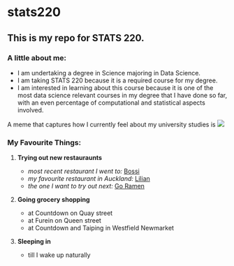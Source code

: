# stats220

## This is my repo for STATS 220. 

### A little about me: 

- I am undertaking a degree in Science majoring in Data Science.
- I am taking STATS 220 because it is a required course for my degree.
- I am interested in learning about this course because it is one of the most data science relevant courses in my degree that I have done so far, with an even percentage of computational and statistical aspects involved.  

A meme that captures how I currently feel about my university studies is ![](https://media1.tenor.com/m/t2ORWInm1wMAAAAd/kid-hit-by-wave-kid-in-chair-on-beach.gif)

### My Favourite Things:

1. **Trying out new restauraunts**
   * *most recent restaurant I went to:* [Bossi](https://www.google.com/maps/place/Bossi/data=!4m7!3m6!1s0x6d0d475fde13441f:0x2cf37259216bfed1!8m2!3d-36.8455876!4d174.7680713!16s%2Fg%2F11sc__pmkk!19sChIJH0QT3l9HDW0R0f5rIVly8yw?authuser=0&hl=en&rclk=1)
   * *my favourite restaurant in Auckland:* [Lilian](https://maps.app.goo.gl/3A6VJmDxLBFyB1mdA)
   * *the one I want to try out next:* [Go Ramen](https://maps.app.goo.gl/ywQtMpz5b712VD6T7)
     
2. **Going grocery shopping**
   * at Countdown on Quay street
   * at Furein on Queen street
   * at Countdown and Taiping in Westfield Newmarket
     
3. **Sleeping in**
   * till I wake up naturally 
